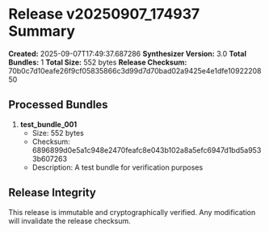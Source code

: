 # Release v20250907_174937 Summary

**Created:** 2025-09-07T17:49:37.687286 **Synthesizer Version:** 3.0 **Total Bundles:** 1 **Total
Size:** 552 bytes **Release Checksum:**
70b0c7d10eafe26f9cf05835866c3d99d7d70bad02a9425e4e1dfe1092220850

## Processed Bundles

1. **test_bundle_001**
   - Size: 552 bytes
   - Checksum: 6896899d0e5a1c948e2470feafc8e043b102a8a5efc6947d1bd5a9533b607263
   - Description: A test bundle for verification purposes

## Release Integrity

This release is immutable and cryptographically verified. Any modification will invalidate the
release checksum.
